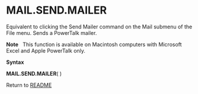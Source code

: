 # MAIL.SEND.MAILER

Equivalent to clicking the Send Mailer command on the Mail submenu of
the File menu. Sends a PowerTalk mailer.

**Note**&nbsp;&nbsp;&nbsp;This function is available on Macintosh
computers with Microsoft Excel and Apple PowerTalk only.

**Syntax**

**MAIL.SEND.MAILER**( )



Return to [README](README.md#M)

